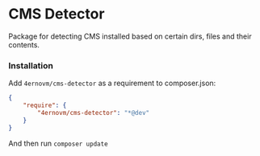 CMS Detector
======

Package for detecting CMS installed based on certain dirs, files and their contents.


### Installation

Add `4ernovm/cms-detector` as a requirement to composer.json:

```json
{
    "require": {
        "4ernovm/cms-detector": "*@dev"
    }
}
```
And then run `composer update`
